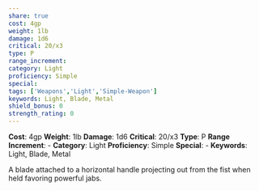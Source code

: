 ```yaml
---
share: true
cost: 4gp
weight: 1lb
damage: 1d6
critical: 20/x3
type: P
range_increment:
category: Light
proficiency: Simple
special:
tags: ['Weapons','Light','Simple-Weapon']
keywords: Light, Blade, Metal
shield_bonus: 0
strength_rating: 0
---
```

**Cost**: 4gp **Weight**: 1lb
**Damage**: 1d6 **Critical**: 20/x3 **Type**: P
**Range Increment**: \-
**Category**: Light **Proficiency**: Simple
**Special**: \-
**Keywords**: Light, Blade, Metal

A blade attached to a horizontal handle projecting out from the fist when held favoring powerful jabs.